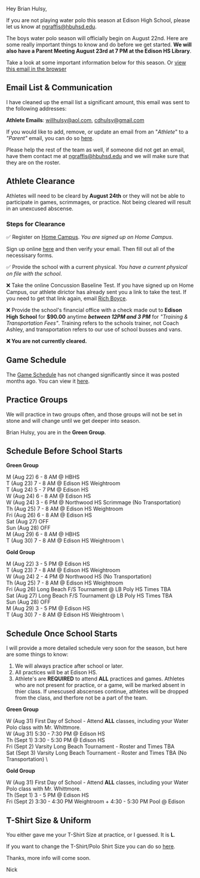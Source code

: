 Hey Brian Hulsy,

If you are not playing water polo this season at Edison High School, please let us know at [ngraffis@hbuhsd.edu](mailto:ngraffis@hbuhsd.edu).

The boys water polo season will officially begin on August 22nd. Here are some really important things to know and do before we get started. **We will also have a Parent Meeting August 23rd at 7 PM at the Edison HS Library**. 

Take a look at some important information below for this season. Or 
[view this email in the browser](https://edisonwp.com/emails-sent/X7OdGhiU-recIxrmNRIrjJKqEe)

## Email List & Communication

I have cleaned up the email list a significant amount, this email was sent to the following addresses:

**Athlete Emails**: willhulsy@aol.com, cdhulsy@gmail.com



If you would like to add, remove, or update an email from an "_Athlete_" to a _"Parent"_ email, you can do so [here](https://edisonwp.com/email-list/recIxrmNRIrjJKqEe).

Please help the rest of the team as well, if someone did not get an email, have them contact me at [ngraffis@hbuhsd.edu](mailto:ngraffis@hbuhsd.edu) and we will make sure that they are on the roster.

## Athlete Clearance

Athletes will need to be cleard by **August 24th** or they will not be able to participate in games, scrimmages, or practice. Not being cleared will result in an unexcused abscense. 

### Steps for Clearance

✅ Register on [Home Campus](https://www.homecampus.com). _You are signed up on Home Campus_.

Sign up online [here](https://www.homecampus.com) and then verify your email. Then fill out all of the necessisary forms. 

✅ Provide the school with a current physical. _You have a current physical on file with the school_.

❌ Take the online Concussion Baseline Test. If you have signed up on Home Campus, our athlete dirictor has already sent you a link to take the test. If you need to get that link again, email [Rich Boyce](mailto:rboyce@hbuhsd.edu).

❌ Provide the school's financial office with a check made out to **Edison High School** for **$90.00** anytime **_between 12PM and 3 PM_**  for _"Training & Transportation Fees"_. Training refers to the schools trainer, not Coach Ashley, and transportation refers to our use of school busses and vans. 

**❌ You are not currently cleared.**

## Game Schedule

The [Game Schedule](https://edisonwp.com/boys) has not changed significantly since it was posted months ago. You can view it [here](https://edisonwp.com/boys).

## Practice Groups

We will practice in two groups often, and those groups will not be set in stone and will change until we get deeper into season. 

Brian Hulsy, you are in the **Green Group**.

## Schedule Before School Starts

**Green Group**

M (Aug 22) 6 - 8 AM @ HBHS \
T (Aug 23) 7 - 8 AM @ Edison HS Weightroom \
T (Aug 24) 5 - 7 PM @ Edison HS \
W (Aug 24) 6 - 8 AM @ Edison HS \
W (Aug 24) 3 - 6 PM @ Northwood HS Scrimmage (No Transportation) \
Th (Aug 25) 7 - 8 AM @ Edison HS Weightroom \
Fri (Aug 26) 6 - 8 AM @ Edison HS \
Sat (Aug 27) OFF \
Sun (Aug 28) OFF \
M (Aug 29) 6 - 8 AM @ HBHS \
T (Aug 30) 7 - 8 AM @ Edison HS Weightroom \

**Gold Group**

M (Aug 22) 3 - 5 PM @ Edison HS \
T (Aug 23) 7 - 8 AM @ Edison HS Weightroom \
W (Aug 24) 2 - 4 PM @ Northwood HS (No Transportation) \
Th (Aug 25) 7 - 8 AM @ Edison HS Weightroom \
Fri (Aug 26) Long Beach F/S Tournament @ LB Poly HS Times TBA \
Sat (Aug 27) Long Beach F/S Tournament @ LB Poly HS Times TBA \
Sun (Aug 28) OFF \
M (Aug 29) 3 - 5 PM @ Edison HS \
T (Aug 30) 7 - 8 AM @ Edison HS Weightroom \


## Schedule Once School Starts

I will provide a more detailed schedule very soon for the season, but here are some things to know: 

1. We will always practice after school or later. 
2. All practices will be at Edison HS. 
3. Athlete's are **REQUIRED** to attend **ALL** practices and games. Athletes who are not present for practice, or a game, will be marked absent in thier class. If unescused abscenses continue, athletes will be dropped from the class, and therfore not be a part of the team.

**Green Group**

W (Aug 31) First Day of School - Attend **ALL** classes, including your Water Polo class with Mr. Whittmore. \
W (Aug 31) 5:30 - 7:30 PM @ Edison HS \
Th (Sept 1) 3:30 - 5:30 PM @ Edison HS \
Fri (Sept 2) Varsity Long Beach Tournament - Roster and Times TBA \
Sat (Sept 3) Varsity Long Beach Tournament - Roster and Times TBA (No Transportation) \

**Gold Group**

W (Aug 31) First Day of School - Attend **ALL** classes, including your Water Polo class with Mr. Whittmore. \
Th (Sept 1) 3 - 5 PM @ Edison HS \
Fri (Sept 2) 3:30 - 4:30 PM Weightroom + 4:30 - 5:30 PM Pool @ Edison

## T-Shirt Size & Uniform

You either gave me your T-Shirt Size at practice, or I guessed. It is **L**.

If you want to change the T-Shirt/Polo Shirt Size you can do so [here](https://edisonwp.com/shirt-size/recIxrmNRIrjJKqEe).

Thanks, more info will come soon.

Nick

